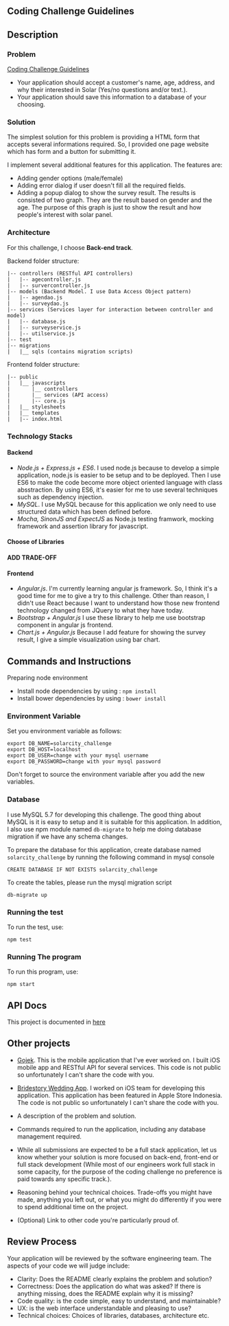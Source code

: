 Coding Challenge Guidelines
---------------------------

## Description

### Problem

[Coding Challenge Guidelines](ChallengeInstructions.md)

* Your application should accept a customer's name, age, address, and why their interested in Solar (Yes/no questions and/or text.).
* Your application should save this information to a database of your choosing.

### Solution

The simplest solution for this problem is providing a HTML form that accepts several informations required. 
So, I provided one page website which has form and a button for submitting it.

I implement several additional features for this application. The features are:
* Adding gender options (male/female)
* Adding error dialog if user doesn't fill all the required fields.
* Adding a popup dialog to show the survey result. The results is consisted of two graph. They are the result based on gender and the age. The purpose of this graph is just to
show the result and how people's interest with solar panel.

### Architecture

For this challenge, I choose **Back-end track**. 

Backend folder structure:

```
|-- controllers (RESTful API controllers)
|   |-- agecontroller.js
|   |-- survercontroller.js
|-- models (Backend Model. I use Data Access Object pattern)
|   |-- agendao.js
|   |-- surveydao.js   
|-- services (Services layer for interaction between controller and model)
|   |-- database.js
|   |-- surveyservice.js
|   |-- utilservice.js
|-- test
|-- migrations
|   |__ sqls (contains migration scripts)
```

Frontend folder structure:
```
|-- public
|   |__ javascripts
|       |__ controllers 
|       |__ services (API access)
|       |-- core.js
|   |__ stylesheets
|   |__ templates
|   |-- index.html
```

### Technology Stacks

#### Backend

* _Node.js + Express.js + ES6_. I used node.js because to develop a simple application, node.js is easier to be setup and to
be deployed. Then I use ES6 to make the code become more object oriented language with class absstraction. By using ES6, it's easier for me to use
several techniques such as dependency injection.
* _MySQL_. I use MySQL because for this application we only need to use structured data which has been defined before.
* _Mocha, SinonJS and ExpectJS_ as Node.js testing framwork, mocking framework and assertion library for javascript.

#### Choose of Libraries

#### ADD TRADE-OFF

#### Frontend

* _Angular.js_. I'm currently learning angular js framework. So, I think it's a good time for me to give a try
to this challenge. Other than reason, I didn't use React because I want to understand how those new frontend technology changed
from JQuery to what they have today.
* _Bootstrap + Angular.js_ I use these library to help me use bootstrap component in angular js frontend. 
* _Chart.js + Angular.js_ Because I add feature for showing the survey result, I give a simple visualization using bar chart.  

## Commands and Instructions

Preparing node environment

* Install node dependencies by using : `npm install`
* Install bower dependencies by using : `bower install`

### Environment Variable

Set you environment variable as follows:
```
export DB_NAME=solarcity_challenge
export DB_HOST=localhost
export DB_USER=change with your mysql username
export DB_PASSWORD=change with your mysql password
```
Don't forget to source the environment variable after you add the new variables.

### Database

I use MySQL 5.7 for developing this challenge. The good thing about MySQL is it is easy to setup
and it is suitable for this application. In addition, I also use npm module named `db-migrate` to help me doing database migration if we have any schema changes.

To prepare the database for this application, create database named `solarcity_challenge` by running the following command in mysql console 
```
CREATE DATABASE IF NOT EXISTS solarcity_challenge
```

To create the tables, please run the mysql migration script 
```
db-migrate up
```

### Running the test

To run the test, use:
 ```
 npm test
 ```

### Running The program

To run this program, use:
```
npm start
```

## API Docs

This project is documented in [here](http://docs.solarcitychallenge.apiary.io/)


## Other projects

* [Gojek](https://itunes.apple.com/us/app/go-jek/id944875099?mt=8). This is the mobile application that I've ever worked on. I built iOS mobile app and RESTful API for several services. This code is not public so unfortunately I can't share the code with you. 

* [Bridestory Wedding App](https://itunes.apple.com/us/app/bridestory-wedding-app/id1067262519?mt=8). I worked on iOS team for developing this application. This application has been featured in Apple Store Indonesia. The code is not public so unfortunately I can't share the code with you.

* A description of the problem and solution.
* Commands required to run the application, including any database management required.
* While all submissions are expected to be a full stack application, let us know whether your solution is more focused on back-end, front-end or full stack development (While most of our engineers work full stack in some capacity, for the purpose of the coding challenge no preference is paid towards any specific track.).
* Reasoning behind your technical choices. Trade-offs you might have made, anything you left out, or what you might do differently if you were to spend additional time on the project.
* (Optional) Link to other code you're particularly proud of.

Review Process
--------------

Your application will be reviewed by the software engineering team. The aspects of your code we will judge include:

* Clarity: Does the README clearly explains the problem and solution?
* Correctness: Does the application do what was asked? If there is anything missing, does the README explain why it is missing?
* Code quality: is the code simple, easy to understand, and maintainable?
* UX: is the web interface understandable and pleasing to use?
* Technical choices: Choices of libraries, databases, architecture etc.
